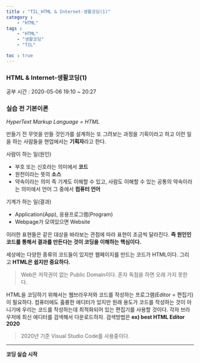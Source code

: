 ```yaml
---
title : "TIL_HTML & Internet-생활코딩(1)"
category : 
    - "HTML"
tags : 
    - "HTML"
    - "생활코딩"
    - "TIL"

toc : true
---
```

<h3>HTML & Internet-생활코딩(1)</h3>
공부 시간 : 2020-05-06 19:10 ~ 20:27

### 실습 전 기본이론

_HyperText Markup Language = HTML_

만들기 전 무엇을 만들 것인가를 설계하는 또 그려보는 과정을 기획이라고 하고 이런 일을 하는 사람들을 현업에서는 <b>기획자</b>라고 한다.

사람이 하는 일(원인)
- 부호 또는 신호라는 의미에서 <b>코드</b>
- 원천이라는 뜻의 <b>소스</b>
- 약속이라는 의미 즉 기계도 이해할 수 있고, 사람도 이해할 수 있는 공통의 약속이라는 의미에서 언어 그 중에서 <b>컴퓨터 언어</b>

기계가 하는 일(결과)
- Application(App), 응용프로그램(Program)
- Webpage가 모여있으면 Website

이러한 표현들은 같은 대상을 바라보는 관점에 따라 표현이 조금씩 달라진다. <b>즉 원인인 코드를 통해서 결과를 만든다는 것이 코딩을 이해하는 핵심이다.</b>

세상에는 다양한 종류의 코드들이 있지만 웹페이지를 만드는 코드가 HTML이다. 그리고 **HTML은 쉽지만 중요하다.**

>Web은 저작권이 없는 Public Domain이다. 혼자 독점을 하면 오래 가지 못한다.

HTML을 코딩하기 위해서는 웹브라우저와 코드를 작성하는 프로그램(Editor = 편집기)이 필요하다. 컴퓨터에도 훌륭한 에디터가 있지만 원래 용도가 코드를 작성하는 것이 아니기에 우리는 코드를 작성하는데 최적화되어 있는 편집기를 사용할 것이다. 각자 브라우저에 최신 에디터를 검색해서 다운로드하자.
검색방법은 <b>ex) best HTML Editor 2020</b>

>2020년 기준 Visual Studio Code를 사용중이다.

---
**코딩 실습 시작**
